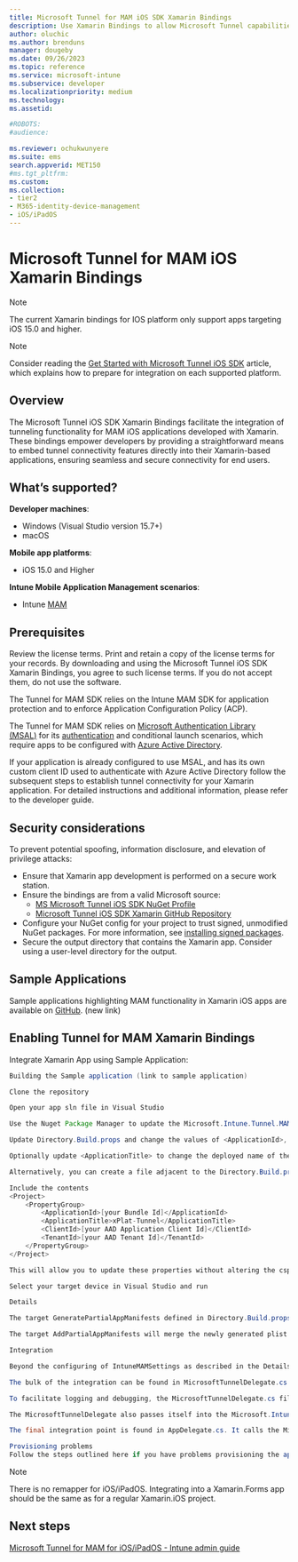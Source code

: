 ```yaml
---
title: Microsoft Tunnel for MAM iOS SDK Xamarin Bindings 
description: Use Xamarin Bindings to allow Microsoft Tunnel capabilities for iOS applications. 
author: oluchic 
ms.author: brenduns
manager: dougeby
ms.date: 09/26/2023
ms.topic: reference
ms.service: microsoft-intune
ms.subservice: developer
ms.localizationpriority: medium
ms.technology:
ms.assetid:

#ROBOTS:
#audience:

ms.reviewer: ochukwunyere
ms.suite: ems
search.appverid: MET150
#ms.tgt_pltfrm:
ms.custom:
ms.collection:
- tier2
- M365-identity-device-management
- iOS/iPadOS
---
```


# Microsoft Tunnel for MAM iOS Xamarin Bindings

> [!NOTE]
>
> The current Xamarin bindings for IOS platform only support apps targeting iOS 15.0 and higher.

> [!NOTE]
>
> Consider reading the [Get Started with Microsoft Tunnel iOS SDK](/mem/intune/developer/tunnel-mam-ios-sdk) article, which explains how to prepare for integration on each supported platform.

## Overview

The Microsoft Tunnel iOS SDK Xamarin Bindings facilitate the integration of tunneling functionality for MAM iOS applications developed with Xamarin. These bindings empower developers by providing a straightforward means to embed tunnel connectivity features directly into their Xamarin-based applications, ensuring seamless and secure connectivity for end users.

## What’s supported?

__Developer machines__:

- Windows (Visual Studio version 15.7+)
- macOS

__Mobile app platforms__:

- iOS 15.0 and Higher

__Intune Mobile Application Management scenarios__:

- Intune [MAM](/mem/intune/apps/android-deployment-scenarios-app-protection-work-profiles)

## Prerequisites

Review the license terms. Print and retain a copy of the license terms for your records. By downloading and using the Microsoft Tunnel iOS SDK Xamarin Bindings, you agree to such license terms. If you do not accept them, do not use the software.

The Tunnel for MAM SDK relies on the Intune MAM SDK for application protection and to enforce Application Configuration Policy (ACP).

The Tunnel for MAM SDK relies on [Microsoft Authentication Library (MSAL)](/azure/active-directory/develop/v2-overview) for its [authentication](/azure/active-directory/develop/authentication-vs-authorization) and conditional launch scenarios, which require apps to be configured with [Azure Active Directory](/azure/active-directory/fundamentals/active-directory-whatis).

If your application is already configured to use MSAL, and has its own custom client ID used to authenticate with Azure Active Directory follow the subsequent steps to establish tunnel connectivity for your Xamarin application. For detailed instructions and additional information, please refer to the developer guide.

## Security considerations

To prevent potential spoofing, information disclosure, and elevation of privilege attacks:

- Ensure that Xamarin app development is performed on a secure work station.
- Ensure the bindings are from a valid Microsoft source:
  - [MS Microsoft Tunnel iOS SDK NuGet Profile](https://www.nuget.org/profiles/msintuneappsdk)
  - [Microsoft Tunnel iOS SDK Xamarin GitHub Repository](https://github.com/msintuneappsdk/intune-app-sdk-xamarin)
- Configure your NuGet config for your project to trust signed, unmodified NuGet packages. For more information, see [installing signed packages](/nuget/consume-packages/installing-signed-packages).
- Secure the output directory that contains the Xamarin app. Consider using a user-level directory for the output.

## Sample Applications

Sample applications highlighting MAM functionality in Xamarin iOS apps are available on [GitHub](https://github.com/msintuneappsdk/sample-intune-xamarin-ios). (new link)

## Enabling Tunnel for MAM Xamarin Bindings

Integrate Xamarin App using Sample Application: 

```java
Building the Sample application (link to sample application)

Clone the repository

Open your app sln file in Visual Studio

Use the Nuget Package Manager to update the Microsoft.Intune.Tunnel.MAM.Xamarin.iOS package to the latest version

Update Directory.Build.props and change the values of <ApplicationId>, <ClientId> and <TenantId> to match the values of your Bundle Id, your AAD application Client Id and your AAD Tenant Id respectively

Optionally update <ApplicationTitle> to change the deployed name of the application

Alternatively, you can create a file adjacent to the Directory.Build.props file named Developer.props

Include the contents
<Project>
    <PropertyGroup>
        <ApplicationId>[your Bundle Id]</ApplicationId>
        <ApplicationTitle>xPlat-Tunnel</ApplicationTitle>
        <ClientId>[your AAD Application Client Id]</ClientId>
        <TenantId>[your AAD Tenant Id]</TenantId>
    </PropertyGroup>
</Project>

This will allow you to update these properties without altering the csproj file

Select your target device in Visual Studio and run

Details

The target GeneratePartialAppManifests defined in Directory.Build.props will convert the MSBuild properties defined above into the appropriate Info.plist properties. It also sets the default values for the IntuneMAMSettings 

The target AddPartialAppManifests will merge the newly generated plist file and the main Info.plist

Integration

Beyond the configuring of IntuneMAMSettings as described in the Details section of this document. You also need to configure the Entitlements.plist as seen in step 2 of this document . It has already been done in this sample application.

The bulk of the integration can be found in MicrosoftTunnelDelegate.cs. It is a class that inherits from Microsoft.Intune.Tunnel.MAM.iOS.TunnelDelegate and implements abstract members.

To facilitate logging and debugging, the MicrosoftTunnelDelegate.cs file declares a LogDelegate that inherits from Microsoft.Intune.Tunnel.MAM.iOS.MicrosoftTunnelLogDelegate

The MicrosoftTunnelDelegate also passes itself into the Microsoft.Intune.Tunnel.MAM.iOS.MicrosoftTunnel.SharedInstance.MicrosoftTunnelInitialize method to start the SDK initialization.

The final integration point is found in AppDelegate.cs. It calls the MicrosoftTunnelDelegate.Launch method from within the FinishedLaunching method.

Provisioning problems
Follow the steps outlined here if you have problems provisioning the application (https://learn.microsoft.com/xamarin/ios/get-started/installation/device-provisioning/free-provisioning?tabs=macos).

```

> [!NOTE]
>
> There is no remapper for iOS/iPadOS. Integrating into a Xamarin.Forms app should be the same as for a regular Xamarin.iOS project.

## Next steps

[Microsoft Tunnel for MAM for iOS/iPadOS - Intune admin guide](../developer/tunnel-mam-ios-sdk.md)
